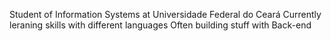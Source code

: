 Student of Information Systems at Universidade Federal do Ceará
Currently leraning skills with different languages
Often building stuff with Back-end


<!---
rabel-o/rabel-o is a ✨ special ✨ repository because its `README.md` (this file) appears on your GitHub profile.
You can click the Preview link to take a look at your changes.
--->
